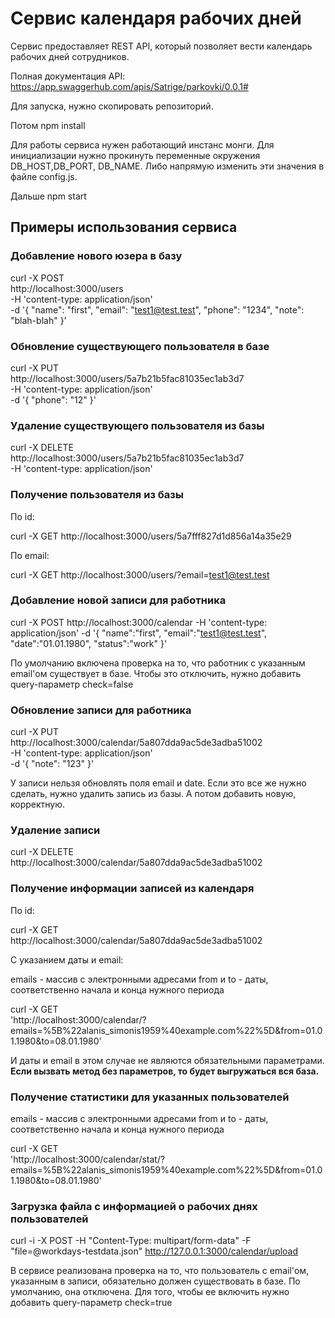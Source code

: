 # Сервис календаря рабочих дней

Сервис предоставляет REST API, который позволяет вести календарь рабочих дней сотрудников.

Полная документация API: https://app.swaggerhub.com/apis/Satrige/parkovki/0.0.1#

Для запуска, нужно скопировать репозиторий.

Потом npm install

Для работы сервиса нужен работающий инстанс монги. Для инициализации нужно прокинуть переменные окружения
DB_HOST,DB_PORT, DB_NAME. Либо напрямую изменить эти значения в файле config.js. 

Дальше npm start

## Примеры использования сервиса

### Добавление нового юзера в базу

curl -X POST \
  http://localhost:3000/users \
  -H 'content-type: application/json' \
  -d '{
	"name": "first",
	"email": "test1@test.test",
	"phone": "1234",
	"note": "blah-blah"
}'

### Обновление существующего пользователя в базе

curl -X PUT \
  http://localhost:3000/users/5a7b21b5fac81035ec1ab3d7 \
  -H 'content-type: application/json' \
  -d '{
	"phone": "12"
}'

### Удаление существующего пользователя из базы

curl -X DELETE \
  http://localhost:3000/users/5a7b21b5fac81035ec1ab3d7 \
  -H 'content-type: application/json'
  
### Получение пользователя из базы 

По id:

curl -X GET   http://localhost:3000/users/5a7fff827d1d856a14a35e29

По email:

curl -X GET   http://localhost:3000/users/?email=test1@test.test

### Добавление новой записи для работника

curl -X POST   http://localhost:3000/calendar -H 'content-type: application/json'  -d '{
    "name":"first",
    "email":"test1@test.test",
    "date":"01.01.1980",
    "status":"work"
}'

По умолчанию включена проверка на то, что работник с указанным email'ом существует в базе.
Чтобы это отключить, нужно добавить query-параметр check=false

### Обновление записи для работника

curl -X PUT \
  http://localhost:3000/calendar/5a807dda9ac5de3adba51002 \
  -H 'content-type: application/json' \
  -d '{
    "note": "123"
}'

У записи нельзя обновлять поля email и date. Если это все же нужно сделать, нужно удалить запись из базы.
А потом добавить новую, корректную.

### Удаление записи

curl -X DELETE \
  http://localhost:3000/calendar/5a807dda9ac5de3adba51002
  
### Получение информации записей из календаря

По id:

curl -X GET \
  http://localhost:3000/calendar/5a807dda9ac5de3adba51002
  
С указанием даты и email:

emails - массив с электронными адресами
from и to - даты, соответственно начала и конца нужного периода

curl -X GET \
  'http://localhost:3000/calendar/?emails=%5B%22alanis_simonis1959%40example.com%22%5D&from=01.01.1980&to=08.01.1980'
  
И даты и email в этом случае не являются обязательными параметрами.
**Если вызвать метод без параметров, то будет выгружаться вся база.**

### Получение статистики для указанных пользователей

emails - массив с электронными адресами
from и to - даты, соответственно начала и конца нужного периода

curl -X GET \
  'http://localhost:3000/calendar/stat/?emails=%5B%22alanis_simonis1959%40example.com%22%5D&from=01.01.1980&to=08.01.1980'

### Загрузка файла с информацией о рабочих днях пользователей

curl -i -X POST -H "Content-Type: multipart/form-data"  -F "file=@workdays-testdata.json" http://127.0.0.1:3000/calendar/upload

В сервисе реализована проверка на то, что пользователь с email'ом, указанным в записи, обязательно должен существовать в базе.
По умолчанию, она отключена. Для того, чтобы ее включить нужно добавить query-параметр check=true


